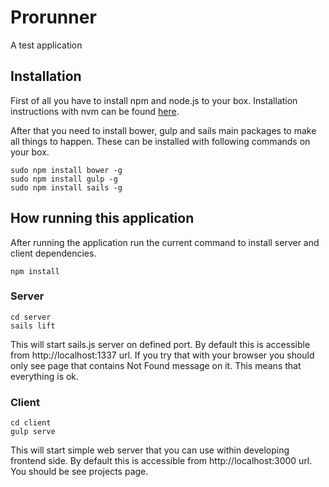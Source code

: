 # Prorunner

A test application

## Installation

First of all you have to install npm and node.js to your box. Installation instructions with nvm can be found [here](https://www.digitalocean.com/community/tutorials/how-to-install-node-js-with-nvm-node-version-manager-on-a-vps).

After that you need to install bower, gulp and sails main packages to make all things to happen. These can be installed with following commands on your box.

```
sudo npm install bower -g
sudo npm install gulp -g
sudo npm install sails -g
```

## How running this application

After running the application run the current command to install server and client dependencies.

  ```
  npm install
  ```

### Server

  ```
  cd server
  sails lift
  ```
This will start sails.js server on defined port. By default this is accessible from http://localhost:1337 url. If you try that with your browser you should only see page that contains Not Found message on it. This means that everything is ok.

### Client
  ```
  cd client
  gulp serve
  ```
This will start simple web server that you can use within developing frontend side. By default this is accessible from http://localhost:3000 url. You should be see projects page.
